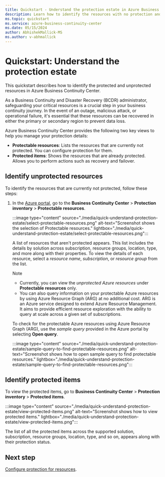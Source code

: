 ```yaml
---
title: Quickstart - Understand the protection estate in Azure Business Continuity Center
description: Learn how to identify the resources with no protection and the ones which are protected in Azure Business Continuity Center.
ms.topic: quickstart
ms.service: azure-business-continuity-center
ms.date: 05/15/2024
author: AbhishekMallick-MS
ms.author: v-abhmallick
---
```


# Quickstart: Understand the protection estate

This quickstart describes how to identify the protected and unprotected resources in Azure Business Continuity Center.

As a Business Continuity and Disaster Recovery (BCDR) administrator, safeguarding your critical resources is a crucial step in your business continuity journey. In the event of an outage, malicious attack, or operational failure, it's essential that these resources can be recovered in either the primary or secondary region to prevent data loss.

Azure Business Continuity Center provides the following two key views to help you manage your protection details:

- **Protectable resources**: Lists the resources that are currently not protected. You can configure protection for them.
- **Protected items**: Shows the resources that are already protected. Allows you to perform actions such as recovery and failover.


## Identify unprotected resources

To identify the resources that are currently not protected, follow these steps:

1. In the [Azure portal](https://portal.azure.com/), go to the **Business Continuity Center** > **Protection inventory** > **Protectable resources**.

   :::image type="content" source="./media/quick-understand-protection-estate/select-protectable-resources.png" alt-text="Screenshot shows the selection of Protectable resources." lightbox="./media/quick-understand-protection-estate/select-protectable-resources.png":::

   A list of resources that  aren't protected appears. This list includes the details by solution across subscription, resource groups, location, type, and more along with their properties. To view the details of each resource, select a *resource name*, *subscription*, or *resource group* from the list.
 
   > [!Note]
   >
   >- Currently, you can view the *unprotected Azure resources* under **Protectable resources** only.
   >- You can also query information on your protectable Azure resources by  using Azure Resource Graph (ARG) at no additional cost. ARG is an Azure service designed to extend Azure Resource Management. It aims to provide efficient resource exploration with the ability to query at scale across a given set of subscriptions.

   To check for the protectable Azure resources using Azure Resource Graph (ARG), use the *sample query* provided in the Azure portal by selecting **Open query**.
 
   :::image type="content" source="./media/quick-understand-protection-estate/sample-query-to-find-protectable-resources.png" alt-text="Screenshot shows how to open sample query to find protectable resources." lightbox="./media/quick-understand-protection-estate/sample-query-to-find-protectable-resources.png":::

## Identify protected items

To view the protected items, go to **Business Continuity Center** > **Protection inventory** > **Protected items**.

:::image type="content" source="./media/quick-understand-protection-estate/view-protected-items.png" alt-text="Screenshot shows how to view protected items." lightbox="./media/quick-understand-protection-estate/view-protected-items.png":::

The list of all the protected items across the supported solution, subscription, resource groups, location, type, and so on, appears along with their protection status.


## Next step

[Configure protection for resources](tutorial-configure-protection-datasource.md).
